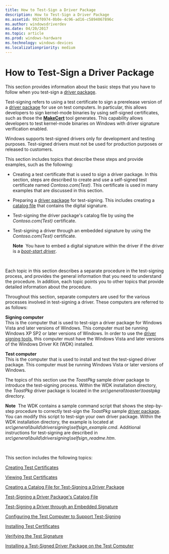 ```yaml
---
title: How to Test-Sign a Driver Package
description: How to Test-Sign a Driver Package
ms.assetid: 992f0974-0b0e-4c96-ad16-c5894067896c
ms.author: windowsdriverdev
ms.date: 04/20/2017
ms.topic: article
ms.prod: windows-hardware
ms.technology: windows-devices
ms.localizationpriority: medium
---
```


# How to Test-Sign a Driver Package


This section provides information about the basic steps that you have to follow when you test-sign a [driver package](driver-packages.md). 

Test-signing refers to using a test certificate to sign a prerelease version of a [driver package](driver-packages.md) for use on test computers. In particular, this allows developers to sign kernel-mode binaries by using self-signed certificates, such as those the [**MakeCert**](https://msdn.microsoft.com/library/windows/hardware/ff548309) tool generates. This capability allows developers to test kernel-mode binaries on Windows with driver signature verification enabled.

Windows supports test-signed drivers only for development and testing purposes. Test-signed drivers must not be used for production purposes or released to customers.

This section includes topics that describe these steps and provide examples, such as the following:

-   Creating a test certificate that is used to sign a driver package. In this section, steps are described to create and use a self-signed test certificate named *Contoso.com(Test)*. This certificate is used in many examples that are discussed in this section.

-   Preparing a [driver package](driver-packages.md) for test-signing. This includes creating a [catalog file](catalog-files.md) that contains the digital signature.

-   Test-signing the driver package's catalog file by using the *Contoso.com(Test)* certificate.

-   Test-signing a driver through an embedded signature by using the *Contoso.com(Test)* certificate.

    **Note**  You have to embed a digital signature within the driver if the driver is a [*boot-start driver*](https://msdn.microsoft.com/library/windows/hardware/ff556272#wdkgloss-boot-start-driver).

     

Each topic in this section describes a separate procedure in the test-signing process, and provides the general information that you need to understand the procedure. In addition, each topic points you to other topics that provide detailed information about the procedure.

Throughout this section, separate computers are used for the various processes involved in test-signing a driver. These computers are referred to as follows:

<a href="" id="signing-computer"></a>**Signing computer**  
This is the computer that is used to test-sign a driver package for Windows Vista and later versions of Windows. This computer must be running Windows XP SP2 or later versions of Windows. In order to use the [driver signing tools](https://msdn.microsoft.com/library/windows/hardware/ff552958), this computer must have the Windows Vista and later versions of the Windows Driver Kit (WDK) installed.

<a href="" id="test-computer"></a>**Test computer**  
This is the computer that is used to install and test the test-signed driver package. This computer must be running Windows Vista or later versions of Windows.

The topics of this section use the *ToastPkg* sample driver package to introduce the test-signing process. Within the WDK installation directory, the *ToastPkg* driver package is located in the *src\\general\\toaster\\toastpkg* directory.

**Note**  The WDK contains a sample command script that shows the step-by-step procedure to correctly test-sign the *ToastPkg* sample [driver package](driver-packages.md). You can modify this script to test-sign your own driver package. Within the WDK installation directory, the example is located at *src\\general\\build\\driversigning\\selfsign_example.cmd*. Additional instructions for test-signing are described in *src\\general\\build\\driversigning\\selfsign_readme.htm*.

 

This section includes the following topics:

[Creating Test Certificates](creating-test-certificates.md)

[Viewing Test Certificates](viewing-test-certificates.md)

[Creating a Catalog File for Test-Signing a Driver Package](creating-a-catalog-file-for-test-signing-a-driver-package.md)

[Test-Signing a Driver Package's Catalog File](test-signing-a-driver-package-s-catalog-file.md)

[Test-Signing a Driver through an Embedded Signature](test-signing-a-driver-through-an-embedded-signature.md)

[Configuring the Test Computer to Support Test-Signing](configuring-the-test-computer-to-support-test-signing.md)

[Installing Test Certificates](installing-test-certificates.md)

[Verifying the Test Signature](verifying-the-test-signature.md)

[Installing a Test-Signed Driver Package on the Test Computer](installing-a-test-signed-driver-package-on-the-test-computer.md)

 

 





